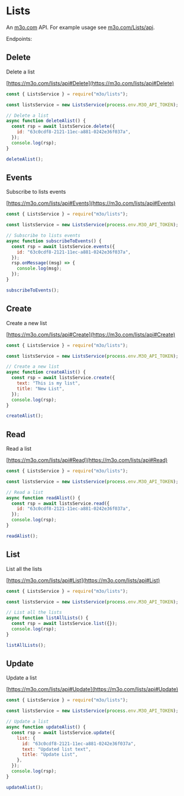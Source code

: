 # Lists

An [m3o.com](https://m3o.com) API. For example usage see [m3o.com/Lists/api](https://m3o.com/Lists/api).

Endpoints:

## Delete

Delete a list

[https://m3o.com/lists/api#Delete](https://m3o.com/lists/api#Delete)

```js
const { ListsService } = require("m3o/lists");

const listsService = new ListsService(process.env.M3O_API_TOKEN);

// Delete a list
async function deleteAlist() {
  const rsp = await listsService.delete({
    id: "63c0cdf8-2121-11ec-a881-0242e36f037a",
  });
  console.log(rsp);
}

deleteAlist();
```

## Events

Subscribe to lists events

[https://m3o.com/lists/api#Events](https://m3o.com/lists/api#Events)

```js
const { ListsService } = require("m3o/lists");

const listsService = new ListsService(process.env.M3O_API_TOKEN);

// Subscribe to lists events
async function subscribeToEvents() {
  const rsp = await listsService.events({
    id: "63c0cdf8-2121-11ec-a881-0242e36f037a",
  });
  rsp.onMessage((msg) => {
    console.log(msg);
  });
}

subscribeToEvents();
```

## Create

Create a new list

[https://m3o.com/lists/api#Create](https://m3o.com/lists/api#Create)

```js
const { ListsService } = require("m3o/lists");

const listsService = new ListsService(process.env.M3O_API_TOKEN);

// Create a new list
async function createAlist() {
  const rsp = await listsService.create({
    text: "This is my list",
    title: "New List",
  });
  console.log(rsp);
}

createAlist();
```

## Read

Read a list

[https://m3o.com/lists/api#Read](https://m3o.com/lists/api#Read)

```js
const { ListsService } = require("m3o/lists");

const listsService = new ListsService(process.env.M3O_API_TOKEN);

// Read a list
async function readAlist() {
  const rsp = await listsService.read({
    id: "63c0cdf8-2121-11ec-a881-0242e36f037a",
  });
  console.log(rsp);
}

readAlist();
```

## List

List all the lists

[https://m3o.com/lists/api#List](https://m3o.com/lists/api#List)

```js
const { ListsService } = require("m3o/lists");

const listsService = new ListsService(process.env.M3O_API_TOKEN);

// List all the lists
async function listAllLists() {
  const rsp = await listsService.list({});
  console.log(rsp);
}

listAllLists();
```

## Update

Update a list

[https://m3o.com/lists/api#Update](https://m3o.com/lists/api#Update)

```js
const { ListsService } = require("m3o/lists");

const listsService = new ListsService(process.env.M3O_API_TOKEN);

// Update a list
async function updateAlist() {
  const rsp = await listsService.update({
    list: {
      id: "63c0cdf8-2121-11ec-a881-0242e36f037a",
      text: "Updated list text",
      title: "Update List",
    },
  });
  console.log(rsp);
}

updateAlist();
```
